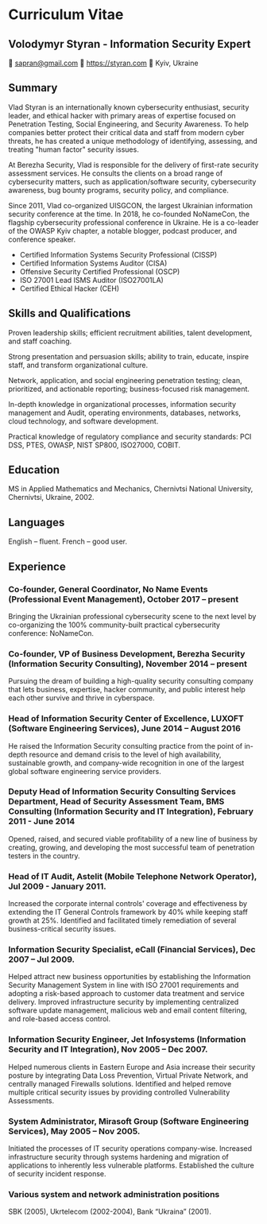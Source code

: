 # Curriculum Vitae
## Volodymyr Styran - Information Security Expert
:email: sapran@gmail.com :link: https://styran.com :round_pushpin: Kyiv, Ukraine

## Summary
Vlad Styran is an internationally known cybersecurity enthusiast, security leader, and ethical hacker with primary areas of expertise focused on Penetration Testing, Social Engineering, and Security Awareness. To help companies better protect their critical data and staff from modern cyber threats, he has created a unique methodology of identifying, assessing, and treating "human factor" security issues.

At Berezha Security, Vlad is responsible for the delivery of first-rate security assessment services. He consults the clients on a broad range of cybersecurity matters, such as application/software security, cybersecurity awareness, bug bounty programs, security policy, and compliance.

Since 2011, Vlad co-organized UISGCON, the largest Ukrainian information security conference at the time. In 2018, he co-founded NoNameCon, the flagship cybersecurity professional conference in Ukraine. He is a co-leader of the OWASP Kyiv chapter, a notable blogger, podcast producer, and conference speaker.

- Certified Information Systems Security Professional (CISSP)
- Certified Information Systems Auditor (CISA)
- Offensive Security Certified Professional (OSCP)
- ISO 27001 Lead ISMS Auditor (ISO27001LA)
- Certified Ethical Hacker (CEH)

## Skills and Qualifications
Proven leadership skills; efficient recruitment abilities, talent development, and staff coaching.

Strong presentation and persuasion skills; ability to train, educate, inspire staff, and transform organizational culture.

Network, application, and social engineering penetration testing; clean, prioritized, and actionable reporting; business-focused risk management.

In-depth knowledge in organizational processes, information security management and Audit, operating environments, databases, networks, cloud technology, and software development.

Practical knowledge of regulatory compliance and security standards: PCI DSS, PTES, OWASP, NIST SP800, ISO27000, COBIT.

## Education
MS in Applied Mathematics and Mechanics, Chernivtsi National University, Chernivtsi, Ukraine, 2002.

## Languages
English – fluent. French – good user.

## Experience
### Co-founder, General Coordinator, No Name Events (Professional Event Management), October 2017 – present
Bringing the Ukrainian professional cybersecurity scene to the next level by co-organizing the 100% community-built practical cybersecurity conference: NoNameCon.

### Co-founder, VP of Business Development, Berezha Security (Information Security Consulting), November 2014 – present
Pursuing the dream of building a high-quality security consulting company that lets business, expertise, hacker community, and public interest help each other survive and thrive in cyberspace.

### Head of Information Security Center of Excellence, LUXOFT (Software Engineering Services), June 2014 – August 2016
He raised the Information Security consulting practice from the point of in-depth resource and demand crisis to the level of high availability, sustainable growth, and company-wide recognition in one of the largest global software engineering service providers.

### Deputy Head of Information Security Consulting Services Department, Head of Security Assessment Team, BMS Consulting (Information Security and IT Integration), February 2011 - June 2014
Opened, raised, and secured viable profitability of a new line of business by creating, growing, and developing the most successful team of penetration testers in the country.

### Head of IT Audit, Astelit (Mobile Telephone Network Operator), Jul 2009 - January 2011.
Increased the corporate internal controls' coverage and effectiveness by extending the IT General Controls framework by 40% while keeping staff growth at 25%. Identified and facilitated timely remediation of several business-critical security issues.

### Information Security Specialist, eCall (Financial Services), Dec 2007 – Jul 2009.
Helped attract new business opportunities by establishing the Information Security Management System in line with ISO 27001 requirements and adopting a risk-based approach to customer data treatment and service delivery. Improved infrastructure security by implementing centralized software update management, malicious web and email content filtering, and role-based access control.

### Information Security Engineer, Jet Infosystems (Information Security and IT Integration), Nov 2005 – Dec 2007.
Helped numerous clients in Eastern Europe and Asia increase their security posture by integrating Data Loss Prevention, Virtual Private Network, and centrally managed Firewalls solutions. Identified and helped remove multiple critical security issues by providing controlled Vulnerability Assessments.

### System Administrator, Mirasoft Group (Software Engineering Services), May 2005 – Nov 2005.
Initiated the processes of IT security operations company-wise. Increased infrastructure security through systems hardening and migration of applications to inherently less vulnerable platforms. Established the culture of security incident response.

### Various system and network administration positions
SBK (2005), Ukrtelecom (2002-2004), Bank “Ukraina” (2001).

